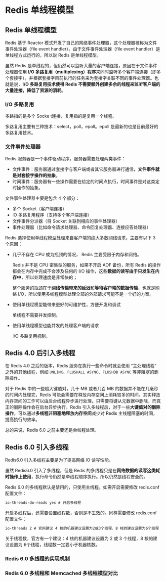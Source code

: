 # Redis 单线程模型

## Redis 单线程模型

Redis 基于 Reactor 模式开发了自己的网络事件处理器，这个处理器被称为文件事件处理器（file event handler）。由于文件事件处理器（file event handler）是单线程方式运行的，所以说 Redis 是单线程模型。

虽然 Redis 是单线程的，但仍然可以监听大量的客户端连接，原因在于文件事件处理器使用 **I/O 多路复用（multiplexing）程序**来同时监听多个客户端连接（即多个套接字），并根据套接字目前执行的任务来为套接字关联不同的事件处理器。也就是说，**I/O 多路复用技术使得 Redis 不需要额外创建多余的线程来监听客户端的大量连接，降低了资源的消耗**。

### I/O 多路复用

多路指的是多个 Socke t连接，复用指的是复用一个线程。

多路复用主要有三种技术：select，poll，epoll。epoll 是最新的也是目前最好的多路复用技术。



### 文件事件处理器

Redis 服务器是一个事件驱动程序。服务器需要处理两类事件：

- 文件事件：服务器通过套接字与客户端或者其它服务器进行通信，**文件事件就是对套接字操作的抽象**。
- 时间事件：服务器有一些操作需要在给定的时间点执行，时间事件是对这类定时操作的抽象。

文件事件处理器主要是包含 4 个部分：

- 多个 Socket（客户端连接）
- IO 多路复用程序（支持多个客户端连接）
- 文件事件分派器（将 Socket 关联到相应的事件处理器）
- 事件处理器（比如命令请求处理器、命令回复处理器、连接应答处理器）

Redis 选择使用单线程模型处理来自客户端的绝大多数网络请求，主要有以下 3 个原因：

- 几乎不存在 CPU 成为瓶颈的情况， Redis 主要受限于内存和网络。

  Redis 并不是 CPU 密集型的服务，如果不开启 AOF 备份，所有 Redis 的操作都会在内存中完成不会涉及任何的 I/O 操作，这些**数据的读写由于只发生在内存中**，所以处理速度是非常快的；

  整个服务的瓶颈在于**网络传输带来的延迟**和**等待客户端的数据传输**，也就是网络 I/O，所以使用多线程模型处理全部的外部请求可能不是一个好的方案。

- 使用单线程模型能带来更好的可维护性，方便开发和调试

  单线程不需要并发控制。

- 使用单线程模型也能并发的处理客户端的请求

  I/O 多路复用机制。



## Redis 4.0 后引入多线程

在 Redis 4.0 之后的版本，Redis 服务在执行一些命令时就会使用 ”主处理线程“ 之外的其他线程，例如 `UNLINK`、`FLUSHALL ASYNC`、`FLUSHDB ASYNC` 等非阻塞的删除操作。

对于 Redis 中的一些超大键值对，几十 MB 或者几百 MB 的数据并不能在几毫秒的时间内处理完，Redis 可能会需要在释放内存空间上消耗较多的时间。其实释放内存空间的工作可以由后台线程异步进行处理，只需要将键从元数据中删除，而真正的删除操作会在后台异步执行。Redis 引入多线程后，对于一些**大键值对的删除操作**，可以通过**多线程非阻塞地释放内存空间**减少对 Redis 主线程阻塞的时间，提高执行的效率。

总的来说，Redis 6.0 之前主要还是单线程处理。



## Redis 6.0 引入多线程

Redis6.0 引入多线程主要是为了提高网络 IO 读写性能。

虽然 Redis6.0 引入了多线程，但是 Redis 的多线程只是在**网络数据的读写这类耗时操作上使用**，执行命令仍然是单线程顺序执行。所以仍然是线程安全的。

Redis 6.0 的多线程默认是禁用的，只使用主线程。如需开启需要修改 redis.conf 配置文件：

```html
io-threads-do-reads yes # 开启多线程
```

开启多线程后，还需要设置线程数，否则是不生效的。同样需要修改 redis.conf 配置文件：

```html
io-threads 2 # 官网建议 4 核的机器建议设置为2或3个线程，8 核的建议设置为6个线程
```

关于线程数，官方有一个建议：4 核的机器建议设置为 2 或 3 个线程，8 核的建议设置为 6个线程，线程数一定要小于机器核数。

### Redis 6.0 多线程的实现机制



### Redis 6.0 多线程和 Memcached 多线程模型对比
